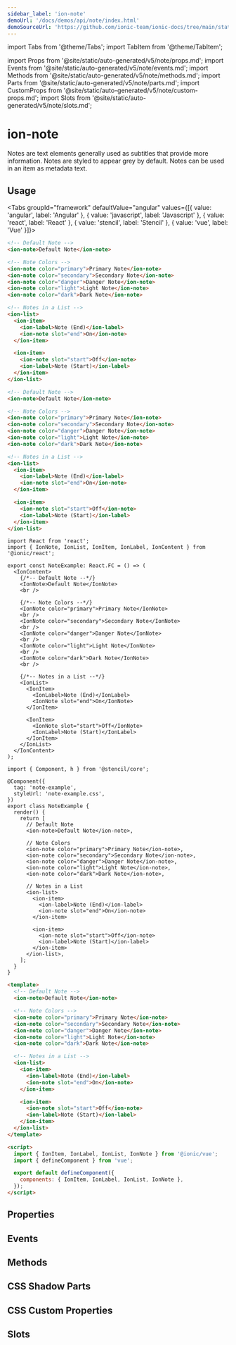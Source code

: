 ```yaml
---
sidebar_label: 'ion-note'
demoUrl: '/docs/demos/api/note/index.html'
demoSourceUrl: 'https://github.com/ionic-team/ionic-docs/tree/main/static/demos/api/note/index.html'
---
```


import Tabs from '@theme/Tabs';
import TabItem from '@theme/TabItem';

import Props from '@site/static/auto-generated/v5/note/props.md';
import Events from '@site/static/auto-generated/v5/note/events.md';
import Methods from '@site/static/auto-generated/v5/note/methods.md';
import Parts from '@site/static/auto-generated/v5/note/parts.md';
import CustomProps from '@site/static/auto-generated/v5/note/custom-props.md';
import Slots from '@site/static/auto-generated/v5/note/slots.md';

# ion-note

Notes are text elements generally used as subtitles that provide more information. Notes are styled to appear grey by default. Notes can be used in an item as metadata text.

## Usage

<Tabs groupId="framework" defaultValue="angular" values={[{ value: 'angular', label: 'Angular' }, { value: 'javascript', label: 'Javascript' }, { value: 'react', label: 'React' }, { value: 'stencil', label: 'Stencil' }, { value: 'vue', label: 'Vue' }]}>

<TabItem value="angular">

```html
<!-- Default Note -->
<ion-note>Default Note</ion-note>

<!-- Note Colors -->
<ion-note color="primary">Primary Note</ion-note>
<ion-note color="secondary">Secondary Note</ion-note>
<ion-note color="danger">Danger Note</ion-note>
<ion-note color="light">Light Note</ion-note>
<ion-note color="dark">Dark Note</ion-note>

<!-- Notes in a List -->
<ion-list>
  <ion-item>
    <ion-label>Note (End)</ion-label>
    <ion-note slot="end">On</ion-note>
  </ion-item>

  <ion-item>
    <ion-note slot="start">Off</ion-note>
    <ion-label>Note (Start)</ion-label>
  </ion-item>
</ion-list>
```

</TabItem>

<TabItem value="javascript">

```html
<!-- Default Note -->
<ion-note>Default Note</ion-note>

<!-- Note Colors -->
<ion-note color="primary">Primary Note</ion-note>
<ion-note color="secondary">Secondary Note</ion-note>
<ion-note color="danger">Danger Note</ion-note>
<ion-note color="light">Light Note</ion-note>
<ion-note color="dark">Dark Note</ion-note>

<!-- Notes in a List -->
<ion-list>
  <ion-item>
    <ion-label>Note (End)</ion-label>
    <ion-note slot="end">On</ion-note>
  </ion-item>

  <ion-item>
    <ion-note slot="start">Off</ion-note>
    <ion-label>Note (Start)</ion-label>
  </ion-item>
</ion-list>
```

</TabItem>

<TabItem value="react">

```tsx
import React from 'react';
import { IonNote, IonList, IonItem, IonLabel, IonContent } from '@ionic/react';

export const NoteExample: React.FC = () => (
  <IonContent>
    {/*-- Default Note --*/}
    <IonNote>Default Note</IonNote>
    <br />

    {/*-- Note Colors --*/}
    <IonNote color="primary">Primary Note</IonNote>
    <br />
    <IonNote color="secondary">Secondary Note</IonNote>
    <br />
    <IonNote color="danger">Danger Note</IonNote>
    <br />
    <IonNote color="light">Light Note</IonNote>
    <br />
    <IonNote color="dark">Dark Note</IonNote>
    <br />

    {/*-- Notes in a List --*/}
    <IonList>
      <IonItem>
        <IonLabel>Note (End)</IonLabel>
        <IonNote slot="end">On</IonNote>
      </IonItem>

      <IonItem>
        <IonNote slot="start">Off</IonNote>
        <IonLabel>Note (Start)</IonLabel>
      </IonItem>
    </IonList>
  </IonContent>
);
```

</TabItem>

<TabItem value="stencil">

```tsx
import { Component, h } from '@stencil/core';

@Component({
  tag: 'note-example',
  styleUrl: 'note-example.css',
})
export class NoteExample {
  render() {
    return [
      // Default Note
      <ion-note>Default Note</ion-note>,

      // Note Colors
      <ion-note color="primary">Primary Note</ion-note>,
      <ion-note color="secondary">Secondary Note</ion-note>,
      <ion-note color="danger">Danger Note</ion-note>,
      <ion-note color="light">Light Note</ion-note>,
      <ion-note color="dark">Dark Note</ion-note>,

      // Notes in a List
      <ion-list>
        <ion-item>
          <ion-label>Note (End)</ion-label>
          <ion-note slot="end">On</ion-note>
        </ion-item>

        <ion-item>
          <ion-note slot="start">Off</ion-note>
          <ion-label>Note (Start)</ion-label>
        </ion-item>
      </ion-list>,
    ];
  }
}
```

</TabItem>

<TabItem value="vue">

```html
<template>
  <!-- Default Note -->
  <ion-note>Default Note</ion-note>

  <!-- Note Colors -->
  <ion-note color="primary">Primary Note</ion-note>
  <ion-note color="secondary">Secondary Note</ion-note>
  <ion-note color="danger">Danger Note</ion-note>
  <ion-note color="light">Light Note</ion-note>
  <ion-note color="dark">Dark Note</ion-note>

  <!-- Notes in a List -->
  <ion-list>
    <ion-item>
      <ion-label>Note (End)</ion-label>
      <ion-note slot="end">On</ion-note>
    </ion-item>

    <ion-item>
      <ion-note slot="start">Off</ion-note>
      <ion-label>Note (Start)</ion-label>
    </ion-item>
  </ion-list>
</template>

<script>
  import { IonItem, IonLabel, IonList, IonNote } from '@ionic/vue';
  import { defineComponent } from 'vue';

  export default defineComponent({
    components: { IonItem, IonLabel, IonList, IonNote },
  });
</script>
```

</TabItem>

</Tabs>

## Properties

<Props />

## Events

<Events />

## Methods

<Methods />

## CSS Shadow Parts

<Parts />

## CSS Custom Properties

<CustomProps />

## Slots

<Slots />
